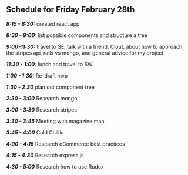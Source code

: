 ## Schedule for Friday February 28th
***8:15 - 8:30:*** created react app

***8:30 - 9:00:*** list possible components and structure a tree

***9:00-11:30:*** travel to SE,
             talk with a friend, Clout, about how to approach the stripes api, rails vs mongo, and general advice for my project.

***11:30 - 1:00:*** lunch and travel to SW

***1:00 - 1:30:*** Re-draft mvp

***1:30 - 2:30*** plan out component tree

***2:30 - 3:00*** Research mongo

***3:00 - 3:30*** Research stripes

***3:30 - 3:45*** Meeting with magazine man.

***3:45 - 4:00*** Cold Chillin

***4:00 - 4:15*** Research eCommerce best practices

***4:15 - 4:30*** Research express js

***4:30 - 5:00*** Research how to use Rudux
